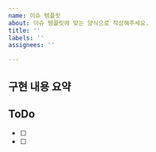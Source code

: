 ```yaml
---
name: 이슈 템플릿
about: 이슈 템플릿에 맞는 양식으로 작성해주세요.
title: ''
labels: ''
assignees: ''

---
```


## 구현 내용 요약

## ToDo
- [ ] 
- [ ]
